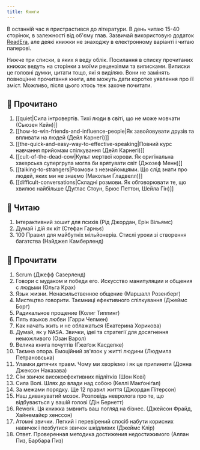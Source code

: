 ```yaml
---
title: Книги
---
```


В останній час я пристрастився до літератури. В день читаю 15-40 сторінок, в залежності від об'єму глав. Зазвичай використовую додаток [ReadEra](https://play.google.com/store/apps/details?id=org.readera&hl=uk&gl=US), але деякі книжки не знаходжу в електронному варіанті і читаю паперові.

Нижче три списки, в яких я веду облік. Посилання в списку прочитаних книжок ведуть на сторінки з моїми рецензіями та виписками. Виписки це головні думки, цитати тощо, які я виділяю. Вони не замінять повноцінне прочитання книги, але можуть дати коротке уявлення про її зміст. Можливо, після цього хтось теж захоче почитати.

## 📗 Прочитано
1.  [[quiet|Сила інтровертів. Тихі люди в світі, що не може мовчати (Сьюзен Кейн)]]
2. [[how-to-win-friends-and-influence-people|Як завойовувати друзів та впливати на людей (Дейл Карнегі)]]
3. [[the-quick-and-easy-way-to-effective-speaking|Повний курс навчання прийомам спілкування (Дейл Карнегі)]]
4. [[cult-of-the-dead-cow|Культ мертвої корови. Як оригінальна хакерська супергрупа могла би врятувати світ (Джозеф Менн)]]
5. [[talking-to-strangers|Розмови з незнайомцями. Що слід знати про людей, яких ми не знаємо (Макольм Ґладвелл)]]
6. [[difficult-conversations|Складні розмови. Як обговорювати те, що хвилює найбільше (Дуґлас Стоун, Брюс Петтон, Шейла Гін)]]

## 📙 Читаю
1. Інтерактивний зошит для психів (Рід Джордан, Ерін Вільямс)
2. Думай і дій як кіт (Стефан Гарньє)
3. 100 Правил для майбутніх мільйонерів. Стислі уроки зі створення багатства (Найджел Камберленд)

## 📕 Прочитати
1. Scrum (Джефф Сазерленд)
2. Говори с мудаком и победи его. Искусство манипуляции и общения с людьми (Ольга Крах)
3. Язык жизни. Ненасильственное общение (Маршалл Розенберг)
4. Мистецтво говорити. Таємниці ефективного спілкування (Джеймс Борг)
5. Радикальное прощение (Колиг Типпинг)
6. Пять языков любви (Гарри Чепмен)
7. Как начать жить и не облажаться (Екатерина Хорикова)
8. Думай, як у NASA. Звички, ідеї та стратегії для досягнення неможливого (Озан Варол)
9. Велика книга почуттів (Ґжеґож Касдепке)
10. Таємна опора. Емоційний зв'язок у житті людини (Людмила Петрановська)
11. Уламки дитячих травм. Чому ми хворіємо і як це припинити (Донна Джексон Наказава)
12. Сім звичок високоефективних підлітків (Шон Кові)
13. Сила Волі. Шлях до влади над собою (Келлі Макґоніґал)
14. За межами порядку. Ще 12 правил життя (Джордан Пітерсон)
15. Наш дивакуватий мозок. Розповідь невролога про те, що відбувається у вашій голові (Дін Бернетт)
16. Rework. Ця книжка змвнить ваш погляд на бізнес. (Джейсон Фрайд, Хайнемайєр хенссон)
17. Атомні звички. Легкий і перевірений спосіб набути корисних навичок і позбутися звичок шкідливих (Джеймс Клір)
18. Ответ. Проверенная методика достижения недостижимого (Аллан Пиз, Барбара Пиз)



